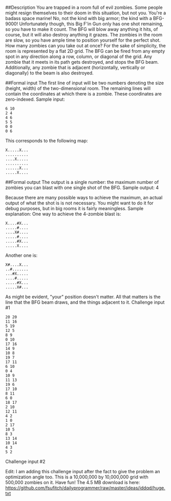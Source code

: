 ##Description
You are trapped in a room full of evil zombies. Some people might resign themselves to their doom in this situation, but not you. You're a badass space marine! No, not the kind with big armor; the kind with a BFG-9000!
Unfortunately though, this Big F'in Gun only has one shot remaining, so you have to make it count. The BFG will blow away anything it hits, of course, but it will also destroy anything it grazes. The zombies in the room are slow, so you have ample time to position yourself for the perfect shot. How many zombies can you take out at once?
For the sake of simplicity, the room is represented by a flat 2D grid. The BFG can be fired from any empty spot in any direction along a row, column, or diagonal of the grid. Any zombie that it meets in its path gets destroyed, and stops the BFG beam. Additionally, any zombie that is adjacent (horizontally, vertically or diagonally) to the beam is also destroyed.

##Formal input
The first line of input will be two numbers denoting the size (height, width) of the two-dimensional room. The remaining lines will contain the coordinates at which there is a zombie. These coordinates are zero-indexed.
Sample input:
```
6 10
2 4
4 6
5 5
0 0
0 6
```
This corresponds to the following map:
```
X.....X...
..........
....X.....
..........
......X...
.....X....
```

##Formal output
The output is a single number: the maximum number of zombies you can blast with one single shot of the BFG.
Sample output: 4

Because there are many possible ways to achieve the maximum, an actual output of what the shot is is not necessary. You might want to do it for debug purposes, but in big rooms it is fairly meaningless.
Sample explanation: One way to achieve the 4-zombie blast is:
```
X....#X...
.....#....
....X#....
.....#....
.....#X...
.....X....
```
Another one is:
```
X#....X...
..#.......
...#X.....
....#.....
.....#X...
.....X#...
```

As might be evident, "your" position doesn't matter. All that matters is the line that the BFG beam draws, and the things adjacent to it.
Challenge input #1
```
20 20
11 16
5 19
12 5
8 9
0 10
17 16
14 9
10 8
19 7
17 11
6 10
0 4
10 9
11 13
19 6
17 10
8 11
6 0
18 17
2 10
12 11
4 2
1 0
2 17
10 5
8 3
13 14
10 14
4 3
5 2
```
Challenge input #2

Edit: I am adding this challenge input after the fact to give the problem an optimization angle too. This is a 10,000,000 by 10,000,000 grid with 500,000 zombies on it. Have fun! The 4.5 MB download is here: https://github.com/fsufitch/dailyprogrammer/raw/master/ideas/iddqd/huge.txt
